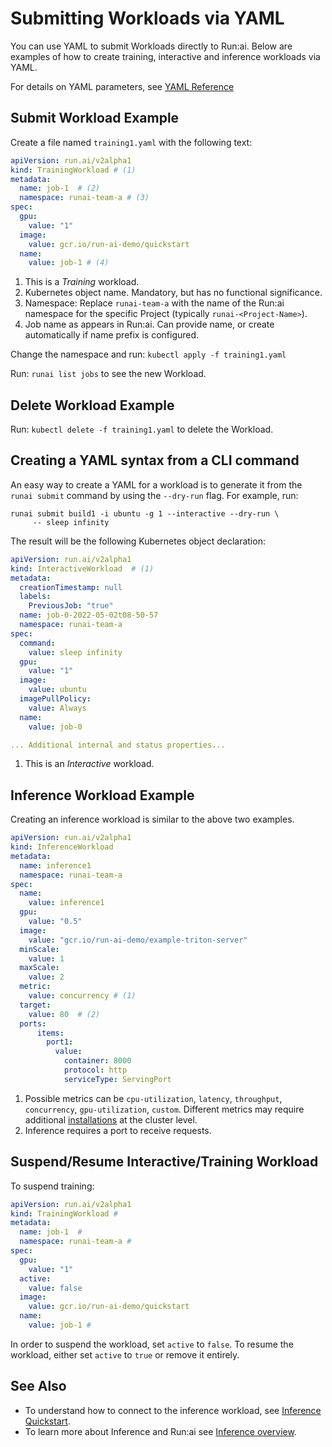 
# Submitting Workloads via YAML

You can use YAML to submit Workloads directly to Run:ai. Below are examples of how to create training, interactive and inference workloads via YAML.

For details on YAML parameters, see [YAML Reference](Workload-YAML-Reference-v1.pdf)

## Submit Workload Example

Create a file named `training1.yaml` with the following text:

``` YAML title="training1.yaml"
apiVersion: run.ai/v2alpha1
kind: TrainingWorkload # (1)
metadata:
  name: job-1  # (2) 
  namespace: runai-team-a # (3)
spec:
  gpu:
    value: "1"
  image:
    value: gcr.io/run-ai-demo/quickstart
  name:
    value: job-1 # (4)
```

1. This is a _Training_ workload.
2. Kubernetes object name. Mandatory, but has no functional significance.
3. Namespace: Replace `runai-team-a` with the name of the Run:ai namespace for the specific Project (typically `runai-<Project-Name>`).
4. Job name as appears in Run:ai. Can provide name, or create automatically if name prefix is configured. 

Change the namespace and run: `kubectl apply -f training1.yaml`

Run: `runai list jobs` to see the new Workload.

## Delete Workload Example

Run: `kubectl delete -f training1.yaml` to delete the Workload. 


## Creating a YAML syntax from a CLI command

An easy way to create a YAML for a workload is to generate it from the `runai submit` command by using the `--dry-run` flag. For example, run:

```
runai submit build1 -i ubuntu -g 1 --interactive --dry-run \
     -- sleep infinity 
```

The result will be the following Kubernetes object declaration:

``` YAML
apiVersion: run.ai/v2alpha1
kind: InteractiveWorkload  # (1)
metadata:
  creationTimestamp: null
  labels:
    PreviousJob: "true"
  name: job-0-2022-05-02t08-50-57
  namespace: runai-team-a
spec:
  command:
    value: sleep infinity
  gpu:
    value: "1"
  image:
    value: ubuntu
  imagePullPolicy:
    value: Always
  name:
    value: job-0

... Additional internal and status properties...
```

1. This is an _Interactive_ workload.

## Inference Workload Example

Creating an inference workload is similar to the above two examples.

``` YAML
apiVersion: run.ai/v2alpha1
kind: InferenceWorkload
metadata:
  name: inference1
  namespace: runai-team-a
spec:
  name:
    value: inference1
  gpu:
    value: "0.5"
  image:
    value: "gcr.io/run-ai-demo/example-triton-server"
  minScale:
    value: 1
  maxScale:
    value: 2
  metric:
    value: concurrency # (1)
  target:
    value: 80  # (2)
  ports:
      items:
        port1:
          value:
            container: 8000
            protocol: http
            serviceType: ServingPort
```

1. Possible metrics can be `cpu-utilization`, `latency`, `throughput`, `concurrency`, `gpu-utilization`, `custom`. Different metrics may require additional [installations](../../admin/runai-setup/cluster-setup/cluster-prerequisites.md#inference) at the cluster level.
2. Inference requires a port to receive requests.

## Suspend/Resume Interactive/Training Workload

To suspend training:

```YAML
apiVersion: run.ai/v2alpha1
kind: TrainingWorkload # 
metadata:
  name: job-1  #  
  namespace: runai-team-a # 
spec:
  gpu:
    value: "1"
  active:
    value: false
  image:
    value: gcr.io/run-ai-demo/quickstart
  name:
    value: job-1 # 
```
In order to suspend the workload, set `active` to `false`.
To resume the workload, either set `active` to `true` or remove it entirely.

## See Also
* To understand how to connect to the inference workload, see [Inference Quickstart](../../Researcher/Walkthroughs/quickstart-inference.md).
* To learn more about Inference and Run:ai see [Inference overview](../../admin/workloads/inference-overview.md).
